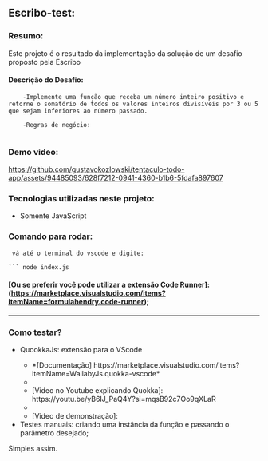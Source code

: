 ## Escribo-test:

### Resumo:

Este projeto é o resultado da implementação da solução de um desafio proposto pela Escribo

#### Descrição do Desafio:

```
    -Implemente uma função que receba um número inteiro positivo e retorne o somatório de todos os valores inteiros divisíveis por 3 ou 5 que sejam inferiores ao número passado.

    -Regras de negócio:


```

### Demo video:

https://github.com/gustavokozlowski/tentaculo-todo-app/assets/94485093/628f7212-0941-4360-b1b6-5fdafa897607

### Tecnologias utilizadas neste projeto:

<ul>
  <li>Somente JavaScript</li>
</ul>

### Comando para rodar:

````
 vá até o terminal do vscode e digite:

``` node index.js

````

#### [Ou se preferir você pode utilizar a extensão Code Runner]: (https://marketplace.visualstudio.com/items?itemName=formulahendry.code-runner);

---

### Como testar?

<ul>
  <li>QuookkaJs: extensão para o VScode</li>
  <ul>
     <li> *[Documentação] https://marketplace.visualstudio.com/items?itemName=WallabyJs.quokka-vscode* <li>
     <li> [Video no Youtube explicando Quokka]: https://youtu.be/yB6IJ_PaQ4Y?si=mqsB92c7Oo9qXLaR <li>
     <li> [Video de demonstração]: </li>
  </ul>
  <li>Testes manuais: criando uma instância da função e passando o parâmetro desejado;</li>
</ul>

Simples assim.
